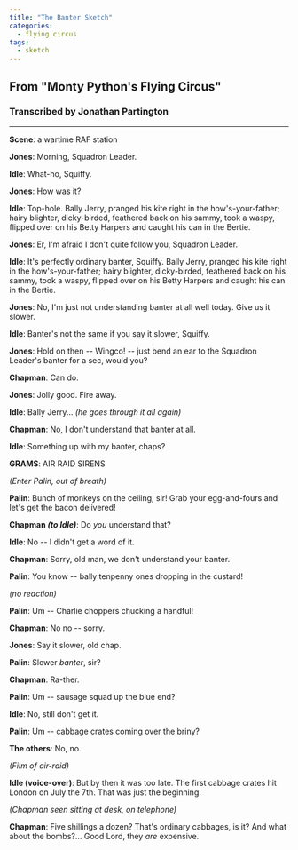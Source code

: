 ```yaml
---
title: "The Banter Sketch"
categories:
  - flying circus
tags:
  - sketch
---
```


## From "Monty Python's Flying Circus"
### Transcribed by Jonathan Partington

---

**Scene**: a wartime RAF station
 
**Jones**: Morning, Squadron Leader.

**Idle**: What-ho, Squiffy.

**Jones**: How was it?

**Idle**: Top-hole. Bally Jerry, pranged his kite right in the how's-your-father; hairy blighter, dicky-birded, feathered back on his sammy, took a waspy, flipped over on his Betty Harpers and caught his can in the Bertie.

**Jones**: Er, I'm afraid I don't quite follow you, Squadron Leader.

**Idle**: It's perfectly ordinary banter, Squiffy. Bally Jerry, pranged his kite right in the how's-your-father; hairy blighter, dicky-birded, feathered back on his sammy, took a waspy, flipped over on his Betty Harpers and caught his can in the Bertie.

**Jones**: No, I'm just not understanding banter at all well today. Give us it slower.

**Idle**: Banter's not the same if you say it slower, Squiffy.

**Jones**: Hold on then -- Wingco! -- just bend an ear to the Squadron Leader's banter for a sec, would you?

**Chapman**: Can do.

**Jones**: Jolly good. Fire away.

**Idle**: Bally Jerry... _(he goes through it all again)_

**Chapman**: No, I don't understand that banter at all.

**Idle**: Something up with my banter, chaps?
 
**GRAMS**: AIR RAID SIRENS

_(Enter Palin, out of breath)_
 
**Palin**: Bunch of monkeys on the ceiling, sir! Grab your egg-and-fours and let's get the bacon delivered!

**Chapman _(to Idle)_**: Do *you* understand that?

**Idle**: No -- I didn't get a word of it.

**Chapman**: Sorry, old man, we don't understand your banter.

**Palin**: You know -- bally tenpenny ones dropping in the custard!

_(no reaction)_

**Palin**: Um -- Charlie choppers chucking a handful!

**Chapman**: No no -- sorry.

**Jones**: Say it slower, old chap.

**Palin**: Slower *banter*, sir?

**Chapman**: Ra-ther.

**Palin**: Um -- sausage squad up the blue end?

**Idle**: No, still don't get it.

**Palin**: Um -- cabbage crates coming over the briny?

**The others**: No, no.
 
_(Film of air-raid)_
 
**Idle (voice-over)**: But by then it was too late. The first cabbage crates hit London on July the 7th. That was just the beginning.
 
_(Chapman seen sitting at desk, on telephone)_
 
**Chapman**: Five shillings a dozen? That's ordinary cabbages, is it? And what about the bombs?... Good Lord, they _are_ expensive.